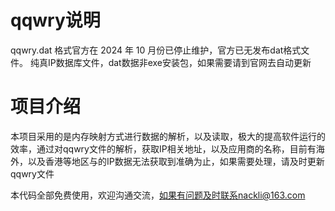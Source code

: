
# qqwry说明

qqwry.dat 格式官方在 2024 年 10 月份已停止维护，官方已无发布dat格式文件。
纯真IP数据库文件，dat数据非exe安装包，如果需要请到官网去自动更新

# 项目介绍

本项目采用的是内存映射方式进行数据的解析，以及读取，极大的提高软件运行的效率，通过对qqwry文件的解析，获取IP相关地址，以及应用商的名称，目前有海外，以及香港等地区与的IP数据无法获取到准确为止，如果需要处理，请及时更新qqwry文件  

本代码全部免费使用，欢迎沟通交流，如果有问题及时联系nackli@163.com


